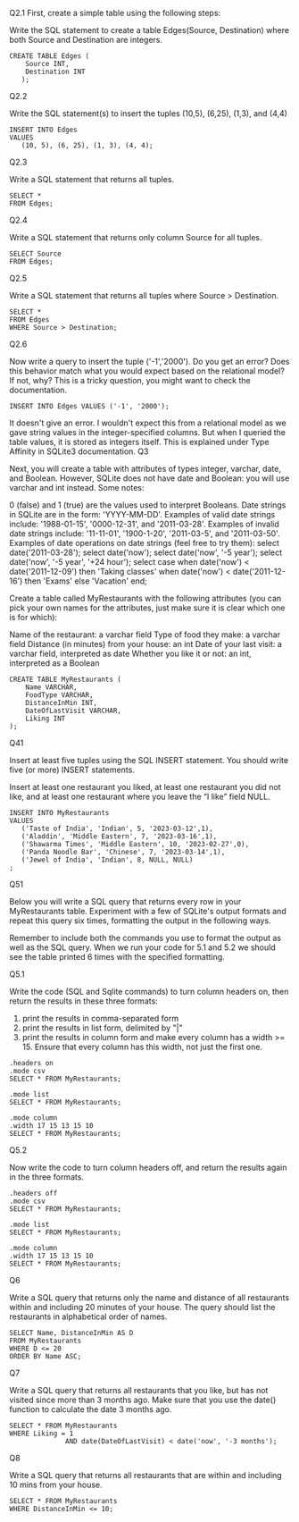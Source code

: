 Q2.1
First, create a simple table using the following steps:

Write the SQL statement to create a table Edges(Source, Destination) where both Source and Destination are integers.
```
CREATE TABLE Edges (
    Source INT,
    Destination INT
   );
```
Q2.2

Write the SQL statement(s) to insert the tuples (10,5), (6,25), (1,3), and (4,4)
```
INSERT INTO Edges
VALUES 
   (10, 5), (6, 25), (1, 3), (4, 4);
```
Q2.3

Write a SQL statement that returns all tuples.
```
SELECT *
FROM Edges;
```
Q2.4

Write a SQL statement that returns only column Source for all tuples.
```
SELECT Source
FROM Edges;
```
Q2.5

Write a SQL statement that returns all tuples where Source > Destination.
```
SELECT *
FROM Edges
WHERE Source > Destination;
```
Q2.6

Now write a query to insert the tuple ('-1','2000'). Do you get an error? Does this behavior match what you would expect based on the relational model? If not, why? This is a tricky question, you might want to check the documentation.
```
INSERT INTO Edges VALUES ('-1', '2000');
```
It doesn't give an error.  I wouldn't expect this from a relational model as we gave string values in the integer-specified columns. But when I queried the table values, it is stored as integers itself. This is explained under Type Affinity in SQLite3 documentation.
Q3

Next, you will create a table with attributes of types integer, varchar, date, and Boolean. However, SQLite does not have date and Boolean: you will use varchar and int instead. 
Some notes:

0 (false) and 1 (true) are the values used to interpret Booleans. 
Date strings in SQLite are in the form: 'YYYY-MM-DD'. 
Examples of valid date strings include: '1988-01-15', '0000-12-31', and '2011-03-28'. 
Examples of invalid date strings include: '11-11-01', '1900-1-20', '2011-03-5', and '2011-03-50'. 
Examples of date operations on date strings (feel free to try them): 
select date('2011-03-28'); 
select date('now'); 
select date('now', '-5 year'); 
select date('now', '-5 year', '+24 hour'); 
select case when date('now') < date('2011-12-09') then 'Taking classes' when date('now') < date('2011-12-16') then 'Exams' else 'Vacation' end;

Create a table called MyRestaurants with the following attributes (you can pick your own names for the attributes, just make sure it is clear which one is for which):

Name of the restaurant: a varchar field 
Type of food they make: a varchar field 
Distance (in minutes) from your house: an int 
Date of your last visit: a varchar field, interpreted as date 
Whether you like it or not: an int, interpreted as a Boolean
```
CREATE TABLE MyRestaurants (
    Name VARCHAR,
    FoodType VARCHAR,
    DistanceInMin INT,
    DateOfLastVisit VARCHAR,
    Liking INT
);
```
Q41

Insert at least five tuples using the SQL INSERT statement. 
 You should write five (or more) INSERT statements.

Insert at least one restaurant you liked, at least one restaurant you did not like, and at least one restaurant where you leave the “I like” field NULL.
```
INSERT INTO MyRestaurants
VALUES
   ('Taste of India', 'Indian', 5, '2023-03-12',1),
   ('Aladdin', 'Middle Eastern', 7, '2023-03-16',1),
   ('Shawarma Times', 'Middle Eastern', 10, '2023-02-27',0),
   ('Panda Noodle Bar', 'Chinese', 7, '2023-03-14',1),
   ('Jewel of India', 'Indian', 8, NULL, NULL)
;
```
Q51

Below you will write a SQL query that returns every row in your MyRestaurants table. Experiment with a few of SQLite's output formats and repeat this query six times, formatting the output in the following ways.

Remember to include both the commands you use to format the output as well as the SQL query. When we run your code for 5.1 and 5.2 we should see the table printed 6 times with the specified formatting.

Q5.1

Write the code (SQL and Sqlite commands) to turn column headers on, then return the results in these three formats:
1. print the results in comma-separated form
2. print the results in list form, delimited by "|"
3. print the results in column form and make every column has a width >= 15.  Ensure that every column has this width, not just the first one.
```
.headers on
.mode csv
SELECT * FROM MyRestaurants;

.mode list
SELECT * FROM MyRestaurants;

.mode column
.width 17 15 13 15 10
SELECT * FROM MyRestaurants;
```
Q5.2

Now write the code to turn column headers off, and return the results again in the three formats.
```
.headers off
.mode csv
SELECT * FROM MyRestaurants;

.mode list
SELECT * FROM MyRestaurants;

.mode column
.width 17 15 13 15 10
SELECT * FROM MyRestaurants;
```
Q6

Write a SQL query that returns only the name and distance of all restaurants within and including 20 minutes of your house. The query should list the restaurants in alphabetical order of names.
```
SELECT Name, DistanceInMin AS D 
FROM MyRestaurants
WHERE D <= 20
ORDER BY Name ASC;
```
Q7

Write a SQL query that returns all restaurants that you like, but has not visited since more than 3 months ago. Make sure that you use the date() function to calculate the date 3 months ago.
```
SELECT * FROM MyRestaurants
WHERE Liking = 1 
              AND date(DateOfLastVisit) < date('now', '-3 months');
```
Q8

Write a SQL query that returns all restaurants that are within and including 10 mins from your house.
```
SELECT * FROM MyRestaurants
WHERE DistanceInMin <= 10;
```
